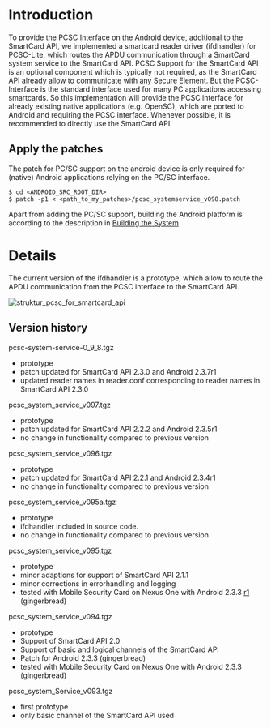 # Introduction #

To provide the PCSC Interface on the Android device, additional to the SmartCard API, we implemented a smartcard reader driver (ifdhandler) for PCSC-Lite, which routes the APDU communication through a SmartCard system service to the SmartCard API. PCSC Support for the SmartCard API is an optional component which is typically not required, as the SmartCard API already allow to communicate with any Secure Element.
But the PCSC-Interface is the standard interface used for many PC applications accessing smartcards. So this implementation will provide the PCSC interface for already existing native applications (e.g. OpenSC), which are ported to Android and requiring the PCSC interface.
Whenever possible, it is recommended to directly use the SmartCard API.

## Apply the patches ##

The patch for PC/SC support on the android device is only required for (native) Android applications relying on the PC/SC interface.

```
$ cd <ANDROID_SRC_ROOT_DIR>
$ patch -p1 < <path_to_my_patches>/pcsc_systemservice_v098.patch
```

Apart from adding the PC/SC support, building the Android platform is according to the description in [Building the System](https://github.com/sunyer/seek-for-android/wiki/BuildingTheSystem)

# Details #

The current version of the ifdhandler is a prototype, which allow to route the APDU communication from the PCSC interface to the SmartCard API.

![struktur_pcsc_for_smartcard_api](https://cloud.githubusercontent.com/assets/11645011/6866438/8509deaa-d478-11e4-8ce9-09eb55f55b8b.jpg)

## Version history ##

pcsc-system-service-0\_9\_8.tgz

  * prototype
  * patch updated for SmartCard API 2.3.0 and Android 2.3.7r1
  * updated reader names in reader.conf corresponding to reader names in SmartCard API 2.3.0


pcsc\_system\_service\_v097.tgz

  * prototype
  * patch updated for SmartCard API 2.2.2 and Android 2.3.5r1
  * no change in functionality compared to previous version


pcsc\_system\_service\_v096.tgz

  * prototype
  * patch updated for SmartCard API 2.2.1 and Android 2.3.4r1
  * no change in functionality compared to previous version

pcsc\_system\_service\_v095a.tgz

  * prototype
  * ifdhandler included in source code.
  * no change in functionality compared to previous version

pcsc\_system\_service\_v095.tgz

  * prototype
  * minor adaptions for support of SmartCard API 2.1.1
  * minor corrections in errorhandling and logging
  * tested with Mobile Security Card on Nexus One with Android 2.3.3 [r1](https://code.google.com/p/seek-for-android/source/detail?r=1) (gingerbread)

pcsc\_system\_service\_v094.tgz

  * prototype
  * Support of SmartCard API 2.0
  * Support of basic and logical channels of the SmartCard API
  * Patch for Android 2.3.3 (gingerbread)
  * tested with Mobile Security Card on Nexus One with Android 2.3.3 (gingerbread)


pcsc\_system\_Service\_v093.tgz

  * first prototype
  * only basic channel of the SmartCard API used

